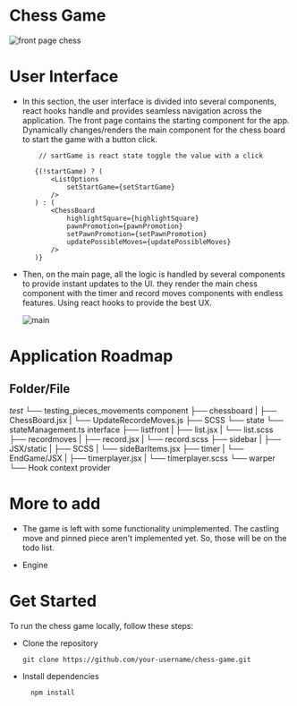 
# Chess Game

  ![front page chess](https://github.com/gani1000/ChessGame/assets/107857762/63011f0d-0a1d-4d08-8c35-b43aef5b4d26)
     
# User Interface

   - In this section, the user interface is divided into several components, react hooks handle and provides seamless navigation 
       across the application. The front page contains the starting component for the app. Dynamically changes/renders the main component
       for the chess board to start the game with a button click.

             // sartGame is react state toggle the value with a click
     
            {(!startGame) ? (
                <ListOptions 
                    setStartGame={setStartGame}
                />
            ) : (
                <ChessBoard 
                    highlightSquare={highlightSquare}
                    pawnPromotion={pawnPromotion}
                    setPawnPromotion={setPawnPromotion}
                    updatePossibleMoves={updatePossibleMoves}
                />
            )}

- Then, on the main page, all the logic is handled by several components to provide instant updates to the UI.
    they render the main chess component with the timer and record moves components with endless features. Using react hooks
    to provide the best UX.
    
    ![main](https://github.com/gani1000/ChessGame/assets/107857762/79860080-c2c5-4be5-a755-d4816456773d)
  

# Application Roadmap

Folder/File
------------
_test_
   └── testing_pieces_movements
component
   ├── chessboard
   |    ├── ChessBoard.jsx
   |    └── UpdateRecordeMoves.js
   ├── SCSS
   └── state
        └── stateManagement.ts
interface
   ├── listfront
   |    ├── list.jsx
   |    └── list.scss
   ├── recordmoves
   |    ├── record.jsx
   |    └── record.scss
   ├── sidebar
   |    ├── JSX/static
   |    ├── SCSS
   |    └── sideBarItems.jsx
   ├── timer
   |    └── EndGame/JSX
   |         ├── timerplayer.jsx
   |         └── timerplayer.scss
   └── warper
        └── Hook context provider


# More to add

- The game is left with some functionality unimplemented. The castling move and pinned piece aren't implemented yet.
    So, those will be on the todo list.

- Engine

# Get Started

To run the chess game locally, follow these steps:

* Clone the repository 

      git clone https://github.com/your-username/chess-game.git
  
* Install dependencies

        npm install
